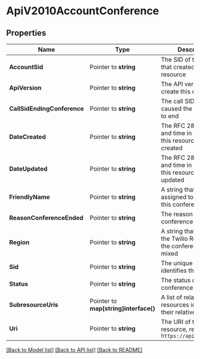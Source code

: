 # ApiV2010AccountConference

## Properties

Name | Type | Description | Notes
------------ | ------------- | ------------- | -------------
**AccountSid** | Pointer to **string** | The SID of the Account that created this resource |
**ApiVersion** | Pointer to **string** | The API version used to create this conference |
**CallSidEndingConference** | Pointer to **string** | The call SID that caused the conference to end |
**DateCreated** | Pointer to **string** | The RFC 2822 date and time in GMT that this resource was created |
**DateUpdated** | Pointer to **string** | The RFC 2822 date and time in GMT that this resource was last updated |
**FriendlyName** | Pointer to **string** | A string that you assigned to describe this conference room |
**ReasonConferenceEnded** | Pointer to **string** | The reason why a conference ended. |
**Region** | Pointer to **string** | A string that represents the Twilio Region where the conference was mixed |
**Sid** | Pointer to **string** | The unique string that identifies this resource |
**Status** | Pointer to **string** | The status of this conference |
**SubresourceUris** | Pointer to **map[string]interface{}** | A list of related resources identified by their relative URIs |
**Uri** | Pointer to **string** | The URI of this resource, relative to `https://api.twilio.com` |

[[Back to Model list]](../README.md#documentation-for-models) [[Back to API list]](../README.md#documentation-for-api-endpoints) [[Back to README]](../README.md)


